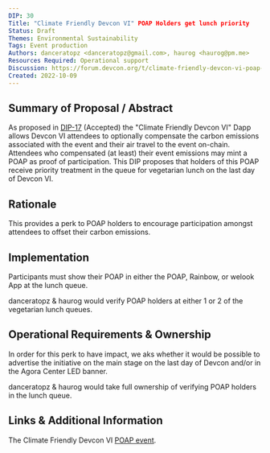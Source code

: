 ```yaml
---
DIP: 30
Title: "Climate Friendly Devcon VI" POAP Holders get lunch priority
Status: Draft
Themes: Environmental Sustainability
Tags: Event production
Authors: danceratopz <danceratopz@gmail.com>, haurog <haurog@pm.me>
Resources Required: Operational support
Discussion: https://forum.devcon.org/t/climate-friendly-devcon-vi-poap-holders-get-priority-in-the-vegetarian-lunch-queue/1601
Created: 2022-10-09
---
```


## Summary of Proposal / Abstract

As proposed in [DIP-17](./DIP-17.md) (Accepted) the "Climate Friendly Devcon VI" Dapp allows Devcon VI attendees to optionally compensate the carbon emissions associated with the event and their air travel to the event on-chain. Attendees who compensated (at least) their event emissions may mint a POAP as proof of participation. This DIP proposes that holders of this POAP receive priority treatment in the queue for vegetarian lunch on the last day of Devcon VI. 

## Rationale

This provides a perk to POAP holders to encourage participation amongst attendees to offset their carbon emissions.

## Implementation

Participants must show their POAP in either the POAP, Rainbow, or welook App at the lunch queue.

danceratopz & haurog would verify POAP holders at either 1 or 2 of the vegetarian lunch queues. 

## Operational Requirements & Ownership

In order for this perk to have impact, we aks whether it would be possible to advertise the initiative on the main stage on the last day of Devcon and/or in the Agora Center LED banner.

danceratopz & haurog would take full ownership of verifying POAP holders in the lunch queue.

## Links & Additional Information

The Climate Friendly Devcon VI [POAP event](https://poap.gallery/event/71937).